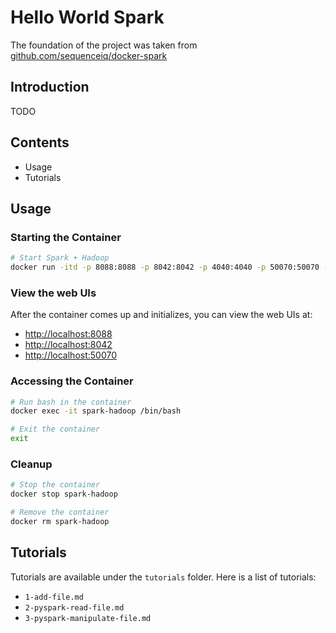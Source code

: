 # Hello World Spark

The foundation of the project was taken from [github.com/sequenceiq/docker-spark](https://github.com/sequenceiq/docker-spark)

## Introduction

TODO

## Contents

- Usage
- Tutorials

## Usage

### Starting the Container

```bash
# Start Spark + Hadoop
docker run -itd -p 8088:8088 -p 8042:8042 -p 4040:4040 -p 50070:50070 -p 50075:50075 --name spark-hadoop sequenceiq/spark:1.6.0 bash
```

### View the web UIs

After the container comes up and initializes, you can view the web UIs at:

- [http://localhost:8088](http://localhost:8088)
- [http://localhost:8042](http://localhost:8042)
- [http://localhost:50070](http://localhost:50070)

### Accessing the Container

```bash
# Run bash in the container
docker exec -it spark-hadoop /bin/bash

# Exit the container
exit
```

### Cleanup

```bash
# Stop the container
docker stop spark-hadoop

# Remove the container
docker rm spark-hadoop
```

## Tutorials

Tutorials are available under the `tutorials` folder. Here is a list of tutorials:

- `1-add-file.md`
- `2-pyspark-read-file.md`
- `3-pyspark-manipulate-file.md`
